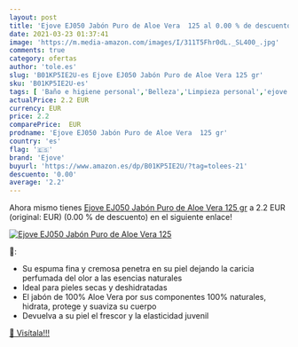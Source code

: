 ```yaml
---
layout: post
title: 'Ejove EJ050 Jabón Puro de Aloe Vera  125 al 0.00 % de descuento'
date: 2021-03-23 01:37:41
image: 'https://m.media-amazon.com/images/I/311T5Fhr0dL._SL400_.jpg'
comments: true
category: ofertas
author: 'tole.es'
slug: 'B01KP5IE2U-es Ejove EJ050 Jabón Puro de Aloe Vera 125 gr'
sku: 'B01KP5IE2U-es'
tags: [ 'Baño e higiene personal','Belleza','Limpieza personal','ejove','jabón', ]
actualPrice: 2.2 EUR
currency: EUR
price: 2.2
comparePrice:  EUR
prodname: 'Ejove EJ050 Jabón Puro de Aloe Vera  125 gr'
country: 'es'
flag: '🇪🇸'
brand: 'Ejove'
buyurl: 'https://www.amazon.es/dp/B01KP5IE2U/?tag=tolees-21'
descuento: '0.00'
average: '2.2'
---
```


Ahora mismo tienes [Ejove EJ050 Jabón Puro de Aloe Vera  125 gr](https://www.amazon.es/dp/B01KP5IE2U/?tag=tolees-21) a 2.2 EUR (original:  EUR) (0.00 %  de descuento) en el siguiente enlace!

[![Ejove EJ050 Jabón Puro de Aloe Vera  125](https://m.media-amazon.com/images/I/311T5Fhr0dL._SL400_.jpg)](https://www.amazon.es/dp/B01KP5IE2U/?tag=tolees-21)

🔎:

- Su espuma fina y cremosa penetra en su piel dejando la caricia perfumada del olor a las esencias naturales
- Ideal para pieles secas y deshidratadas
- El jabón de 100% Aloe Vera por sus componentes 100% naturales, hidrata, protege y suaviza su cuerpo
- Devuelva a su piel el frescor y la elasticidad juvenil

[🛒 Visítala!!!](https://www.amazon.es/dp/B01KP5IE2U/?tag=tolees-21)
